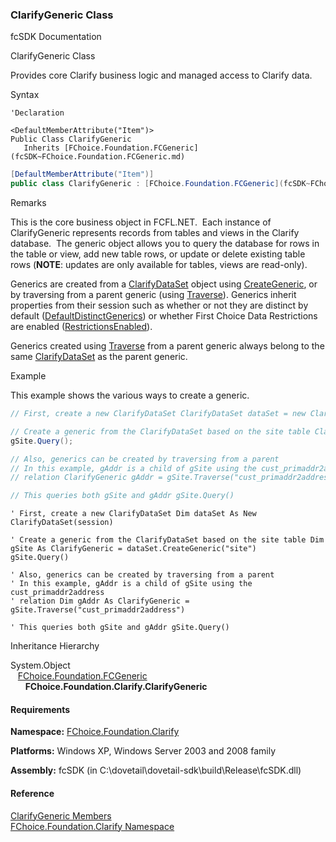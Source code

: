 ﻿### ClarifyGeneric Class                                                   

fcSDK Documentation

ClarifyGeneric Class

Provides core Clarify business logic and managed access to Clarify data.

Syntax

```vbnet
'Declaration

<DefaultMemberAttribute("Item")>
Public Class ClarifyGeneric 
   Inherits [FChoice.Foundation.FCGeneric](fcSDK~FChoice.Foundation.FCGeneric.md)
```

```csharp
[DefaultMemberAttribute("Item")]
public class ClarifyGeneric : [FChoice.Foundation.FCGeneric](fcSDK~FChoice.Foundation.FCGeneric.md) 
```

Remarks

This is the core business object in FCFL.NET.  Each instance of ClarifyGeneric represents records from tables and views in the Clarify database.  The generic object allows you to query the database for rows in the table or view, add new table rows, or update or delete existing table rows (**NOTE**: updates are only available for tables, views are read-only).

Generics are created from a [ClarifyDataSet](fcSDK~FChoice.Foundation.Clarify.ClarifyDataSet.md) object using [CreateGeneric](fcSDK~FChoice.Foundation.Clarify.ClarifyDataSet~CreateGeneric.md), or by traversing from a parent generic (using [Traverse](fcSDK~FChoice.Foundation.Clarify.ClarifyGeneric~Traverse.md)). Generics inherit properties from their session such as whether or not they are distinct by default ([DefaultDistinctGenerics](fcSDK~FChoice.Foundation.FCSession~DefaultDistinctGenerics.md)) or whether First Choice Data Restrictions are enabled ([RestrictionsEnabled](fcSDK~FChoice.Foundation.FCSession~DataRestrictionsEnabled.md)).

Generics created using [Traverse](fcSDK~FChoice.Foundation.Clarify.ClarifyGeneric~Traverse.md) from a parent generic always belong to the same [ClarifyDataSet](fcSDK~FChoice.Foundation.Clarify.ClarifyDataSet.md) as the parent generic.

Example

This example shows the various ways to create a generic.

```csharp
// First, create a new ClarifyDataSet ClarifyDataSet dataSet = new ClarifyDataSet(session);

// Create a generic from the ClarifyDataSet based on the site table ClarifyGeneric gSite = dataSet.CreateGeneric("site");
gSite.Query();

// Also, generics can be created by traversing from a parent
// In this example, gAddr is a child of gSite using the cust_primaddr2address
// relation ClarifyGeneric gAddr = gSite.Traverse("cust_primaddr2address");

// This queries both gSite and gAddr gSite.Query()
```

```vbnet
' First, create a new ClarifyDataSet Dim dataSet As New ClarifyDataSet(session)

' Create a generic from the ClarifyDataSet based on the site table Dim gSite As ClarifyGeneric = dataSet.CreateGeneric("site")
gSite.Query()

' Also, generics can be created by traversing from a parent
' In this example, gAddr is a child of gSite using the cust_primaddr2address
' relation Dim gAddr As ClarifyGeneric = gSite.Traverse("cust_primaddr2address")

' This queries both gSite and gAddr gSite.Query()
```

Inheritance Hierarchy

System.Object  
   [FChoice.Foundation.FCGeneric](fcSDK~FChoice.Foundation.FCGeneric.md)  
      **FChoice.Foundation.Clarify.ClarifyGeneric**  

#### Requirements

**Namespace:** [FChoice.Foundation.Clarify](fcSDK~FChoice.Foundation.Clarify_namespace.md)

**Platforms:** Windows XP, Windows Server 2003 and 2008 family

**Assembly:** fcSDK (in C:\\dovetail\\dovetail-sdk\\build\\Release\\fcSDK.dll)



#### Reference

[ClarifyGeneric Members](fcSDK~FChoice.Foundation.Clarify.ClarifyGeneric_members.md)  
[FChoice.Foundation.Clarify Namespace](fcSDK~FChoice.Foundation.Clarify_namespace.md)